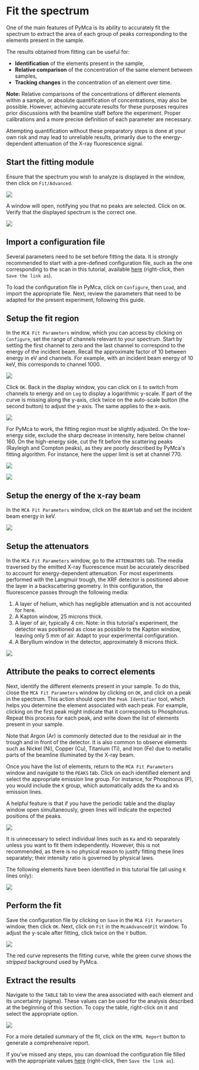 # Fit the spectrum

One of the main features of PyMca is its ability to accurately fit the spectrum to extract the area of each group of peaks corresponding to the elements present in the sample.

The results obtained from fitting can be useful for:
- **Identification** of the elements present in the sample,
- **Relative comparison** of the concentration of the same element between samples,
- **Tracking changes** in the concentration of an element over time.

**Note:** Relative comparisons of the concentrations of different elements within a sample, or absolute quantification of concentrations, may also be possible. However, achieving accurate results for these purposes requires prior discussions with the beamline staff before the experiment. Proper calibrations and a more precise definition of each parameter are necessary.

Attempting quantification without these preparatory steps is done at your own risk and may lead to unreliable results, primarily due to the energy-dependent attenuation of the X-ray fluorescence signal.


## Start the fitting module

Ensure that the spectrum you wish to analyze is displayed in the window, then click on `Fit/Advanced`.

![](images/fit-data-start.png)

A window will open, notifying you that no peaks are selected. Click on `OK`. Verify that the displayed spectrum is the correct one.

![](images/fit-data-no-peaks.png)

## Import a configuration file

Several parameters need to be set before fitting the data. It is strongly recommended to start with a pre-defined configuration file, such as the one corresponding to the scan in this tutorial, available [here](../../../_static/xrf/pymca/config_xrf_1elem_start.cfg) (right-click, then `Save the link as`).

To load the configuration file in PyMca, click on `Configure`, then `Load`, and import the appropriate file. Next, review the parameters that need to be adapted for the present experiment, following this guide.

## Setup the fit region

In the `MCA Fit Parameters` window, which you can access by clicking on `Configure`, set the range of channels relevant to your spectrum. Start by setting the first channel to zero and the last channel to correspond to the energy of the incident beam. Recall the approximate factor of 10 between energy in eV and channels. For example, with an incident beam energy of 10 keV, this corresponds to channel 1000.

![](images/fit-data-first-limits.png)

Click `OK`. Back in the display window, you can click on `E` to switch from channels to energy and on `Log` to display a logarithmic y-scale. If part of the curve is missing along the y-axis, click twice on the auto-scale button (the second button) to adjust the y-axis. The same applies to the x-axis.

![](images/fit-data-log.png)

For PyMca to work, the fitting region must be slightly adjusted. On the low-energy side, exclude the sharp decrease in intensity, here below channel 160. On the high-energy side, cut the fit before the scattering peaks (Rayleigh and Compton peaks), as they are poorly described by PyMca's fitting algorithm. For instance, here the upper limit is set at channel 770.

![](images/fit-data-first-last-channels.png)

![](images/fit-data-before-fit.png)

## Setup the energy of the x-ray beam

In the `MCA Fit Parameters` window, click on the `BEAM` tab and set the incident beam energy in keV.

![](images/fit-data-incident-beam.png)

## Setup the attenuators

In the `MCA Fit Parameters` window, go to the `ATTENUATORS` tab. The media traversed by the emitted X-ray fluorescence must be accurately described to account for energy-dependent attenuation. For most experiments performed with the Langmuir trough, the XRF detector is positioned above the layer in a backscattering geometry. In this configuration, the fluorescence passes through the following media:
1. A layer of helium, which has negligible attenuation and is not accounted for here.
2. A Kapton window, 25 microns thick.
3. A layer of air, typically 4 cm. Note: in this tutorial's experiment, the detector was positioned as close as possible to the Kapton window, leaving only 5 mm of air. Adapt to your experimental configuration.
4. A Beryllium window in the detector, approximately 8 microns thick.

![](images/fit-data-attenuators.png)

## Attribute the peaks to correct elements

Next, identify the different elements present in your sample. To do this, close the `MCA Fit Parameters` window by clicking on `OK`, and click on a peak in the spectrum. This action should open the `Peak Identifier` tool, which helps you determine the element associated with each peak. For example, clicking on the first peak might indicate that it corresponds to Phosphorus. Repeat this process for each peak, and write down the list of elements present in your sample.

Note that Argon (Ar) is commonly detected due to the residual air in the trough and in front of the detector. It is also common to observe elements such as Nickel (Ni), Copper (Cu), Titanium (Ti), and Iron (Fe) due to metallic parts of the beamline illuminated by the X-ray beam.

Once you have the list of elements, return to the `MCA Fit Parameters` window and navigate to the `PEAKS` tab. Click on each identified element and select the appropriate emission line group. For instance, for Phosphorus (P), you would include the `K` group, which automatically adds the `Ka` and `Kb` emission lines.

A helpful feature is that if you have the periodic table and the display window open simultaneously, green lines will indicate the expected positions of the peaks.

![](images/fit-data-select-p.png)

It is unnecessary to select individual lines such as `Ka` and `Kb` separately unless you want to fit them independently. However, this is not recommended, as there is no physical reason to justify fitting these lines separately; their intensity ratio is governed by physical laws.

The following elements have been identified in this tutorial file (all using `K` lines only):

![](images/fit-data-all-elements.png)

## Perform the fit

Save the configuration file by clicking on `Save` in the `MCA Fit Parameters` window, then click `OK`. Next, click on `Fit` in the `McaAdvancedFit` window. To adjust the y-scale after fitting, click twice on the `Y` button.

![](images/fit-data-done.png)

The red curve represents the fitting curve, while the green curve shows the *stripped* background used by PyMca.

## Extract the results

Navigate to the `TABLE` tab to view the area associated with each element and its uncertainty (sigma). These values can be used for the analysis described at the beginning of this section. To copy the table, right-click on it and select the appropriate option.

![](images/fit-data-table.png)

For a more detailed summary of the fit, click on the `HTML Report` button to generate a comprehensive report.

If you’ve missed any steps, you can download the configuration file filled with the appropriate values [here](../../../_static/xrf/pymca/config_xrf_1elem_finish.cfg) (right-click, then `Save the link as`).

